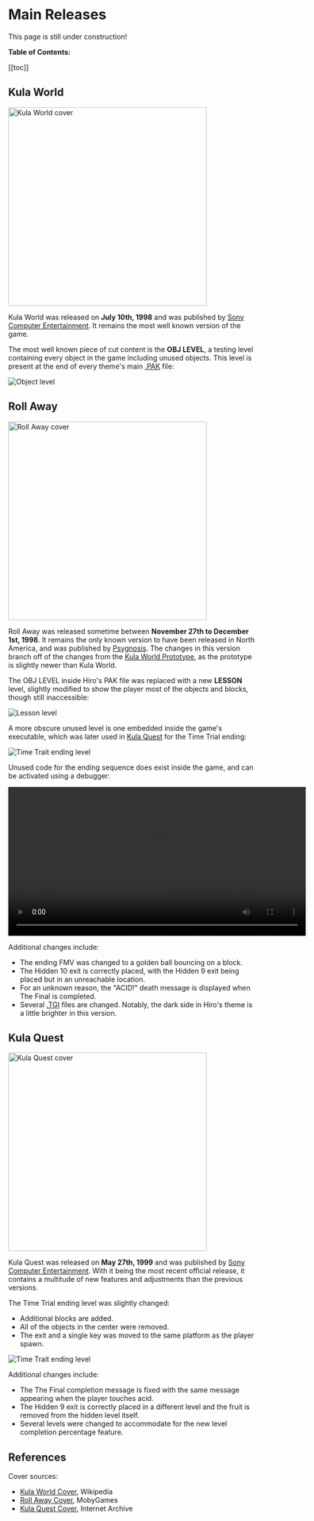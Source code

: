 # Main Releases

<div class="warning custom-block !pt-2">

This page is still under construction!

</div>

**Table of Contents:**

[[toc]]

## Kula World <Badge type="tip" text="SCES-01000" />

<img src="/images/cover-sces01000.png" alt="Kula World cover" width="400px" />

Kula World was released on **July 10th, 1998** and was published by [Sony Computer Entertainment](https://en.wikipedia.org/wiki/Sony_Interactive_Entertainment).
It remains the most well known version of the game.

The most well known piece of cut content is the **OBJ LEVEL**, a testing level containing every object in the game including unused objects.
This level is present at the end of every theme's main [.PAK](/formats/pak) file:

![Object level](/images/obj-level.png)

## Roll Away <Badge type="tip" text="SLUS-00724" />

<img src="/images/cover-slus00724.jpg" alt="Roll Away cover" width="400px" />

Roll Away was released sometime between **November 27th to December 1st, 1998**.
It remains the only known version to have been released in North America, and was published by [Psygnosis](https://en.wikipedia.org/wiki/Psygnosis).
The changes in this version branch off of the changes from the [Kula World Prototype](/content/releases#kula-world-prototype-europe), as the prototype is slightly newer than Kula World.

The OBJ LEVEL inside Hiro's PAK file was replaced with a new **LESSON** level, slightly modified to show the player most of the objects and blocks, though still inaccessible:

![Lesson level](/images/lesson-level.png)

A more obscure unused level is one embedded inside the game's executable, which was later used in [Kula Quest](#kula-quest) for the Time Trial ending:

![Time Trait ending level](/images/trial-ending-level-1.png)

Unused code for the ending sequence does exist inside the game, and can be activated using a debugger:

<video width="600" controls>
	<source src="/videos/trial-ending-footage.mp4" type="video/mp4" />
	Your browser does not support the video tag.
</video>

Additional changes include:

- The ending FMV was changed to a golden ball bouncing on a block.
- The Hidden 10 exit is correctly placed, with the Hidden 9 exit being placed but in an unreachable location.
- For an unknown reason, the "ACID!" death message is displayed when The Final is completed.
- Several [.TGI](/formats/tgi) files are changed.
  Notably, the dark side in Hiro's theme is a little brighter in this version.

## Kula Quest <Badge type="tip" text="SCPS-10064" />

<img src="/images/cover-scps10064.jpg" alt="Kula Quest cover" width="400px" />

Kula Quest was released on **May 27th, 1999** and was published by [Sony Computer Entertainment](https://en.wikipedia.org/wiki/Sony_Interactive_Entertainment).
With it being the most recent official release, it contains a multitude of new features and adjustments than the previous versions.

The Time Trial ending level was slightly changed:

- Additional blocks are added.
- All of the objects in the center were removed.
- The exit and a single key was moved to the same platform as the player spawn.

![Time Trait ending level](/images/trial-ending-level-2.png)

Additional changes include:

- The The Final completion message is fixed with the same message appearing when the player touches acid.
- The Hidden 9 exit is correctly placed in a different level and the fruit is removed from the hidden level itself.
- Several levels were changed to accommodate for the new level completion percentage feature.

## References

Cover sources:

- [Kula World Cover](https://en.wikipedia.org/wiki/Kula_World#/media/File:Kula_World_Coverart.png), Wikipedia
- [Roll Away Cover](https://www.mobygames.com/game/9070/roll-away/cover/group-26080/cover-67016/), MobyGames
- [Kula Quest Cover](https://archive.org/details/kulaquestjapan), Internet Archive
